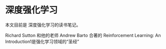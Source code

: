 # 深度强化学习

本文目前是 深度强化学习的读书笔记。

Richard Sutton 和他的老师 Andrew Barto 合著的 Reinforcement Learning: An Introduction1是强化学习领域的“圣经”

 